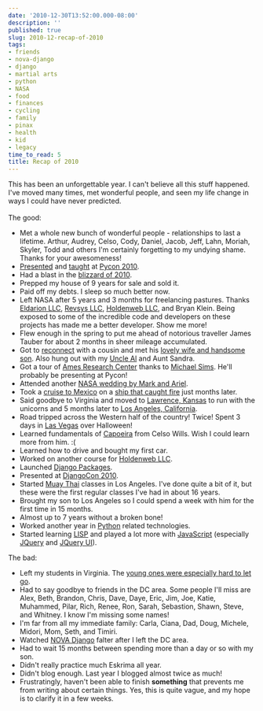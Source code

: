 ```yaml
---
date: '2010-12-30T13:52:00.000-08:00'
description: ''
published: true
slug: 2010-12-recap-of-2010
tags:
- friends
- nova-django
- django
- martial arts
- python
- NASA
- food
- finances
- cycling
- family
- pinax
- health
- kid
- legacy
time_to_read: 5
title: Recap of 2010
---
```


This has been an unforgettable year. I can't believe all this stuff happened. I've moved many times, met wonderful people, and seen my life change in ways I could have never predicted.<br /><br />The good:<br /><ul><li>Met a whole new bunch of wonderful people - relationships to last a lifetime. Arthur, Audrey, Celso,&nbsp;Cody, Daniel, Jacob, Jeff, Lahn, Moriah, Skyler, Todd and others I'm certainly forgetting to my undying shame. Thanks for your awesomeness!</li><li><a href="http://us.pycon.org/2010/conference/schedule/event/15/">Presented</a> and <a href="http://us.pycon.org/2010/tutorials/greenfeld_pinax/">taught</a> at <a href="http://us.pycon.org/2010/">Pycon 2010</a>.</li><li>Had a blast in the <a href="http://www.flickr.com/photos/pydanny/tags/dcsnow2010/">blizzard of 2010</a>.</li><li>Prepped my house of 9 years for sale and sold it.</li><li>Paid off my debts. I sleep so much better now.</li><li>Left NASA after 5 years and 3 months for freelancing pastures. Thanks <a href="http://eldarion.com/">Eldarion LLC</a>, <a href="http://www.revsys.com/">Revsys LLC</a>, <a href="http://holdenweb.com/">Holdenweb LLC</a>, and Bryan Klein. Being exposed to some of the incredible code and developers on these projects has made me a better developer. Show me more!</li><li>Flew enough in the spring to put me ahead of notorious traveller James Tauber for about 2 months in sheer mileage accumulated.</li><li>Got to <a href="http://www.flickr.com/photos/pydanny/4441466409/in/set-72157623641835532/">reconnect</a>&nbsp;with&nbsp;a cousin and met his <a href="http://www.flickr.com/photos/pydanny/4548945816/in/set-72157623923236848/">lovely wife and handsome son</a>. Also hung out with my <a href="http://www.flickr.com/photos/pydanny/4641382158/">Uncle Al</a> and Aunt Sandra.</li><li>Got a tour of <a href="http://www.flickr.com/photos/pydanny/4548946090/in/set-72157623923236848/">Ames Research Center</a> thanks to <a href="http://www.flickr.com/photos/pydanny/4548310913/in/set-72157623923236848/">Michael Sims</a>. He'll probably be presenting at Pycon!</li><li>Attended another <a href="http://www.flickr.com/photos/pydanny/4548945328/in/set-72157623923236848/">NASA wedding by Mark and Ariel</a>.</li><li>Took a <a href="http://www.flickr.com/photos/pydanny/sets/72157624048647087/">cruise to Mexico</a> on a <a href="http://en.wikipedia.org/wiki/Carnival_Splendor">ship that caught fire</a> just months later.</li><li>Said goodbye to Virginia and moved to <a href="http://en.wikipedia.org/wiki/Lawrence,_Kansas">Lawrence, Kansas</a>&nbsp;to run with the unicorns and 5 months later to <a href="http://en.wikipedia.org/wiki/Los_Angeles,_California">Los Angeles, California</a>.</li><li>Road tripped across the Western half of the country! Twice! Spent 3 days in <a href="http://en.wikipedia.org/wiki/Las_Vegas,_Nevada">Las Vegas</a> over Halloween!</li><li>Learned fundamentals of <a href="http://en.wikipedia.org/wiki/Capoeira">Capoeira</a> from Celso Wills. Wish I could learn more from him. :(</li><li>Learned how to drive and bought my first car.</li><li>Worked on another course for&nbsp;<a href="http://holdenweb.com/">Holdenweb LLC</a>.</li><li>Launched <a href="http://djangopackages.com/">Django Packages</a>.</li><li>Presented at <a href="http://djangocon.us/schedule/sessions/20/">DjangoCon 2010</a>.</li><li>Started <a href="http://en.wikipedia.org/wiki/Muay_Thai">Muay Thai</a> classes in Los Angeles. I've done quite a bit of it, but these were the first regular classes I've had in about 16 years.</li><li>Brought my son to Los Angeles so I could spend a week with him for the first time in 15 months.</li><li>Almost up to 7 years without a broken bone!</li><li>Worked another year in <a href="http://python.org/">Python</a> related technologies.</li><li>Started learning <a href="http://landoflisp.com/">LISP</a> and played a lot more with <a href="http://en.wikipedia.org/wiki/JavaScript">JavaScript</a> (especially <a href="http://jquery.com/">JQuery</a> and <a href="http://jqueryui.com/">JQuery UI</a>).</li></ul>The bad:<br /><ul><li>Left my students in Virginia. The <a href="http://www.flickr.com/photos/pydanny/4600104174/in/set-72157624043210674/">young ones were especially hard to let go</a>.</li><li>Had to say goodbye to friends in the DC area. Some people I'll miss are Alex, Beth, Brandon, Chris, Dave, Daye, Eric, Jim, Joe, Katie, Muhammed, Pilar, Rich, Renee, Ron, Sarah, Sebastion, Shawn, Steve, and Whitney. I know I'm missing some names!</li><li>I'm far from all my immediate family: Carla, Ciana, Dad, Doug, Michele, Midori, Mom, Seth, and Timiri.</li><li>Watched <a href="http://www.meetup.com/nova-django">NOVA Django</a> falter after I left the DC area.&nbsp;</li><li>Had to wait 15 months between spending more than a day or so with my son.</li><li>Didn't really practice much Eskrima all year.</li><li>Didn't blog enough. Last year I blogged almost twice as much!</li><li>Frustratingly, haven't been able to finish <b>something</b> that prevents me from writing about certain things. Yes, this is quite vague, and my hope is to clarify it in a few weeks.</li></ul>